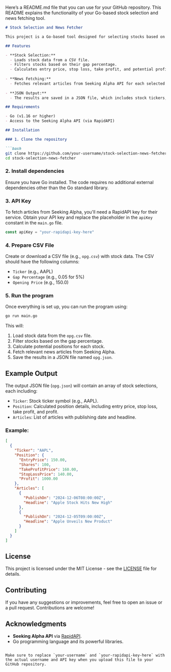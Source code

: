 Here’s a README.md file that you can use for your GitHub repository. This README explains the functionality of your Go-based stock selection and news fetching tool.

```markdown
# Stock Selection and News Fetcher

This project is a Go-based tool designed for selecting stocks based on a gap percentage, calculating potential profits from stock price movements, and fetching relevant news articles about selected stocks from Seeking Alpha. The tool outputs a list of selected stocks along with their positions and associated news articles in JSON format.

## Features

- **Stock Selection:** 
  - Loads stock data from a CSV file.
  - Filters stocks based on their gap percentage.
  - Calculates entry price, stop loss, take profit, and potential profit for each selected stock.
  
- **News Fetching:** 
  - Fetches relevant articles from Seeking Alpha API for each selected stock ticker.
  
- **JSON Output:**
  - The results are saved in a JSON file, which includes stock tickers, calculated positions, and associated articles.

## Requirements

- Go (v1.16 or higher)
- Access to the Seeking Alpha API (via RapidAPI)

## Installation

### 1. Clone the repository

```bash
git clone https://github.com/your-username/stock-selection-news-fetcher.git
cd stock-selection-news-fetcher
```

### 2. Install dependencies

Ensure you have Go installed. The code requires no additional external dependencies other than the Go standard library.

### 3. API Key

To fetch articles from Seeking Alpha, you'll need a RapidAPI key for their service. Obtain your API key and replace the placeholder in the `apiKey` constant in the `main.go` file.

```go
const apiKey = "your-rapidapi-key-here"
```

### 4. Prepare CSV File

Create or download a CSV file (e.g., `opg.csv`) with stock data. The CSV should have the following columns:

- `Ticker` (e.g., AAPL)
- `Gap Percentage` (e.g., 0.05 for 5%)
- `Opening Price` (e.g., 150.0)

### 5. Run the program

Once everything is set up, you can run the program using:

```bash
go run main.go
```

This will:

1. Load stock data from the `opg.csv` file.
2. Filter stocks based on the gap percentage.
3. Calculate potential positions for each stock.
4. Fetch relevant news articles from Seeking Alpha.
5. Save the results in a JSON file named `opg.json`.

## Example Output

The output JSON file (`opg.json`) will contain an array of stock selections, each including:

- `Ticker`: Stock ticker symbol (e.g., AAPL).
- `Position`: Calculated position details, including entry price, stop loss, take profit, and profit.
- `Articles`: List of articles with publishing date and headline.

### Example:

```json
[
  {
    "Ticker": "AAPL",
    "Position": {
      "EntryPrice": 150.00,
      "Shares": 100,
      "TakeProfitPrice": 160.00,
      "StopLossPrice": 140.00,
      "Profit": 1000.00
    },
    "Articles": [
      {
        "PublishOn": "2024-12-06T08:00:00Z",
        "Headline": "Apple Stock Hits New High"
      },
      {
        "PublishOn": "2024-12-05T09:00:00Z",
        "Headline": "Apple Unveils New Product"
      }
    ]
  }
]
```

## License

This project is licensed under the MIT License - see the [LICENSE](LICENSE) file for details.

## Contributing

If you have any suggestions or improvements, feel free to open an issue or a pull request. Contributions are welcome!

## Acknowledgments

- **Seeking Alpha API** via [RapidAPI](https://rapidapi.com/).
- Go programming language and its powerful libraries.
```

Make sure to replace `your-username` and `your-rapidapi-key-here` with the actual username and API key when you upload this file to your GitHub repository.